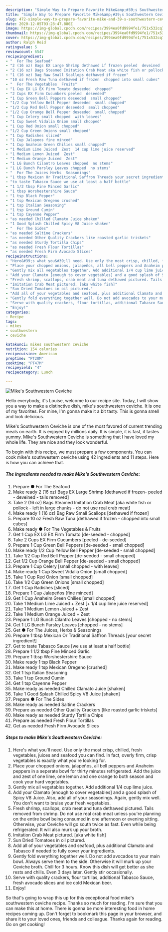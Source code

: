 ```yaml
---
description: "Simple Way to Prepare Favorite Mike&amp;#39;s Southwestern Ceviche"
title: "Simple Way to Prepare Favorite Mike&amp;#39;s Southwestern Ceviche"
slug: 472-simple-way-to-prepare-favorite-mike-and-39-s-southwestern-ceviche
date: 2020-12-05T03:28:47.880Z
image: https://img-global.cpcdn.com/recipes/3994ea0fd9994fe1/751x532cq70/mikes-southwestern-ceviche-recipe-main-photo.jpg
thumbnail: https://img-global.cpcdn.com/recipes/3994ea0fd9994fe1/751x532cq70/mikes-southwestern-ceviche-recipe-main-photo.jpg
cover: https://img-global.cpcdn.com/recipes/3994ea0fd9994fe1/751x532cq70/mikes-southwestern-ceviche-recipe-main-photo.jpg
author: Ralph Reid
ratingvalue: 5
reviewcount: 6547
recipeingredient:
- "  For The Seafood"
- "2 (16 oz) Bags EX Large Shrimp dethawed if frozen peeled  deveined  tails removed"
- "2 (16 oz) Bags Steamed Imitation Crab Meat aka white fish or pollock  left in large chunks  do not use real crab meat"
- "1 (16 oz) Bag Raw Small Scallops dethawed if frozen"
- "10 oz Fresh Raw Tuna dethawed if frozen  chopped into small cubes"
- "  For The Vegetables  Fruits"
- "1 Cup EX LG EX Firm Tomato deseeded  chopped"
- "2 Cups EX Firm Cucumbers peeled  deseeded"
- "1 Cup Green Bell Peppers deseeded  small chopped"
- "1/2 Cup Yellow Bell Pepper deseeded  small chopped"
- "1/2 Cup Red Bell Pepper deseeded  small chopped"
- "1/2 Cup Orange Bell Pepper deseeded  small chopped"
- "1 Cup Celery small chopped  with leaves"
- "1 Cup Sweet Vidalia Onion small chopped"
- "1 Cup Red Onion small chopped"
- "1/2 Cup Green Onions small chopped"
- "1 Cup Radishes sliced"
- "1 Cup Jalapeos fine minced"
- "1 Cup Anaheim Green Chilies small chopped"
- "1 Medium Lime Juiced  Zest  14 cup lime juice reserved"
- "1 Medium Lemon Juiced  Zest"
- "1 Medium Orange Juiced  Zest"
- "1 LG Bunch Cilantro Leaves chopped  no stems"
- "1 LG Bunch Parsley Leaves chopped  no stems"
- "  For The Juices Herbs  Seasonings"
- "1 tbsp Mexican Or Traditional Saffron Threads your secret ingredient"
- "to taste Tabasco Sauce we use at least a half bottle"
- "1 1/2 tbsp Fine Minced Garlic"
- "1 tbsp Worshestershire Sauce"
- "1 tsp Black Pepper"
- "1 tsp Mexican Oregeno crushed"
- "1 tsp Italian Seasoning"
- "1 tsp Ground Cumin"
- "1 tsp Cayenne Pepper"
- "as needed Chilled Clamato Juice shaken"
- "1 Good Splash Chilled Spicy V8 Juice shaken"
- "  For The Sides"
- "as needed Saltine Crackers"
- "as needed Other Quality Crackers like roasted garlic triskets"
- "as needed Sturdy Tortilla Chips"
- "as needed Fresh Flour Tortillas"
- "as needed Fresh Firm Avocado Slices"
recipeinstructions:
- "Here&#39;s what you&#39;ll need. Use only the most crisp, chilled, fresh vegetables, juices and seafood you can find. In fact, overly firm, crisp vegetables is exactly what you&#39;re looking for."
- "Place your chopped onions, jalapeños, all bell peppers and Anaheim peppers in a seperate bowl for thirty minutes refrigerated. Add the juice and zest of one lime, one lemon and one orange to both season and cook your hard vegetables."
- "Gently mix all vegetables together. Add additional 1/4 cup lime juice."
- "Add your Clamato [enough to cover vegetables] and a good splash of Spicy V8 Juice. Also, add all of your seasonings. Again, gently mix well. You don&#39;t want to bruise your fresh vegetables."
- "Fresh shrimp, scallops, crab meat and tuna dethawed pictured. Tails removed from shrimp. Do not use real crab meat unless you&#39;re planning on the entire bowl being consumed in one afternoon or evening sitting. Otherwise, your Ceviche will go south twice as fast. Even while being refrigerated. It will also murk up your broth."
- "Imitation Crab Meat pictured. [aka white fish]"
- "Sun Dried Tomatoes in oil pictured."
- "Add all of your vegetables and seafood, plus additional Clamato and Tabasco if needed to fully cover your ingredients."
- "Gently fold everything together well. Do not add avocados to your main bowl. Always serve them to the side. Otherwise it will murk up your Ceviche broth. Chill for 3 hours. Know this dish will get better as she rests and chills. Even 3 days later. Gently stir occasionally."
- "Serve with quality crackers, flour tortillas, additional Tabasco Sauce, fresh avocado slices and ice cold Mexican beer."
- "Enjoy!"
categories:
- Recipe
tags:
- mikes
- southwestern
- ceviche

katakunci: mikes southwestern ceviche 
nutrition: 154 calories
recipecuisine: American
preptime: "PT20M"
cooktime: "PT47M"
recipeyield: "4"
recipecategory: Lunch

---
```



![Mike&#39;s Southwestern Ceviche](https://img-global.cpcdn.com/recipes/3994ea0fd9994fe1/751x532cq70/mikes-southwestern-ceviche-recipe-main-photo.jpg)

Hello everybody, it's Louise, welcome to our recipe site. Today, I will show you a way to make a distinctive dish, mike&#39;s southwestern ceviche. It is one of my favorites. For mine, I'm gonna make it a bit tasty. This is gonna smell and look delicious.



Mike&#39;s Southwestern Ceviche is one of the most favored of current trending meals on earth. It is enjoyed by millions daily. It is simple, it is fast, it tastes yummy. Mike&#39;s Southwestern Ceviche is something that I have loved my whole life. They are nice and they look wonderful.


To begin with this recipe, we must prepare a few components. You can cook mike&#39;s southwestern ceviche using 42 ingredients and 11 steps. Here is how you can achieve that.

<!--inarticleads1-->

##### The ingredients needed to make Mike&#39;s Southwestern Ceviche:

1. Prepare  ● For The Seafood
1. Make ready 2 (16 oz) Bags EX Large Shrimp [dethawed if frozen- peeled - deveined - tails removed]
1. Take 2 (16 oz) Bags Steamed Imitation Crab Meat [aka white fish or pollock - left in large chunks - do not use real crab meat]
1. Make ready 1 (16 oz) Bag Raw Small Scallops [dethawed if frozen]
1. Prepare 10 oz Fresh Raw Tuna [dethawed if frozen - chopped into small cubes]
1. Make ready  ● For The Vegetables &amp; Fruits
1. Get 1 Cup EX LG EX Firm Tomato [de-seeded - chopped]
1. Take 2 Cups EX Firm Cucumbers [peeled - de-seeded]
1. Prepare 1 Cup Green Bell Peppers [de-seeded - small chopped]
1. Make ready 1/2 Cup Yellow Bell Pepper [de-seeded - small chopped]
1. Take 1/2 Cup Red Bell Pepper [de-seeded - small chopped]
1. Get 1/2 Cup Orange Bell Pepper [de-seeded - small chopped]
1. Prepare 1 Cup Celery [small chopped - with leaves]
1. Make ready 1 Cup Sweet Vidalia Onion [small chopped]
1. Take 1 Cup Red Onion [small chopped]
1. Take 1/2 Cup Green Onions [small chopped]
1. Get 1 Cup Radishes [sliced]
1. Prepare 1 Cup Jalapeños [fine minced]
1. Get 1 Cup Anaheim Green Chilies [small chopped]
1. Take 1 Medium Lime Juiced + Zest [+ 1/4 cup lime juice reserved]
1. Take 1 Medium Lemon Juiced + Zest
1. Take 1 Medium Orange Juiced + Zest
1. Prepare 1 LG Bunch Cilantro Leaves [chopped - no stems]
1. Get 1 LG Bunch Parsley Leaves [chopped - no stems]
1. Get  ● For The Juices, Herbs &amp; Seasonings
1. Prepare 1 tbsp Mexican Or Traditional Saffron Threads [your secret ingredient!]
1. Get to taste Tabasco Sauce [we use at least a half bottle]
1. Prepare 1 1/2 tbsp Fine Minced Garlic
1. Prepare 1 tbsp Worshestershire Sauce
1. Make ready 1 tsp Black Pepper
1. Make ready 1 tsp Mexican Oregeno [crushed]
1. Get 1 tsp Italian Seasoning
1. Take 1 tsp Ground Cumin
1. Get 1 tsp Cayenne Pepper
1. Make ready as needed Chilled Clamato Juice [shaken]
1. Take 1 Good Splash Chilled Spicy V8 Juice [shaken]
1. Prepare  ● For The Sides
1. Make ready as needed Saltine Crackers
1. Prepare as needed Other Quality Crackers [like roasted garlic triskets]
1. Make ready as needed Sturdy Tortilla Chips
1. Prepare as needed Fresh Flour Tortillas
1. Get as needed Fresh Firm Avocado Slices




<!--inarticleads2-->

##### Steps to make Mike&#39;s Southwestern Ceviche:

1. Here&#39;s what you&#39;ll need. Use only the most crisp, chilled, fresh vegetables, juices and seafood you can find. In fact, overly firm, crisp vegetables is exactly what you&#39;re looking for.
1. Place your chopped onions, jalapeños, all bell peppers and Anaheim peppers in a seperate bowl for thirty minutes refrigerated. Add the juice and zest of one lime, one lemon and one orange to both season and cook your hard vegetables.
1. Gently mix all vegetables together. Add additional 1/4 cup lime juice.
1. Add your Clamato [enough to cover vegetables] and a good splash of Spicy V8 Juice. Also, add all of your seasonings. Again, gently mix well. You don&#39;t want to bruise your fresh vegetables.
1. Fresh shrimp, scallops, crab meat and tuna dethawed pictured. Tails removed from shrimp. Do not use real crab meat unless you&#39;re planning on the entire bowl being consumed in one afternoon or evening sitting. Otherwise, your Ceviche will go south twice as fast. Even while being refrigerated. It will also murk up your broth.
1. Imitation Crab Meat pictured. [aka white fish]
1. Sun Dried Tomatoes in oil pictured.
1. Add all of your vegetables and seafood, plus additional Clamato and Tabasco if needed to fully cover your ingredients.
1. Gently fold everything together well. Do not add avocados to your main bowl. Always serve them to the side. Otherwise it will murk up your Ceviche broth. Chill for 3 hours. Know this dish will get better as she rests and chills. Even 3 days later. Gently stir occasionally.
1. Serve with quality crackers, flour tortillas, additional Tabasco Sauce, fresh avocado slices and ice cold Mexican beer.
1. Enjoy!




So that's going to wrap this up for this exceptional food mike&#39;s southwestern ceviche recipe. Thanks so much for reading. I'm sure that you can make this at home. There is gonna be more interesting food in home recipes coming up. Don't forget to bookmark this page in your browser, and share it to your loved ones, friends and colleague. Thanks again for reading. Go on get cooking!
